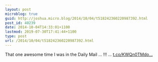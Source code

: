 ```yaml
---
layout: post
microblog: true
guid: http://joshua.micro.blog/2014/10/04/t518242360220987392.html
post_id: 40239
date: 2014-10-04T14:33:01+1100
lastmod: 2019-07-30T17:41:44+1100
type: post
url: /2014/10/04/t518242360220987392.html
---
```

That one awesome time I was in the Daily Mail ... !!! ... [t.co/KWQn0TMdo...](http://t.co/KWQn0TMdoJ)
